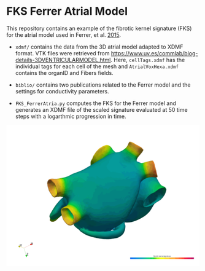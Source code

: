 # FKS Ferrer Atrial Model
This repository contains an example of the fibrotic kernel signature (FKS) for the atrial model used in Ferrer, et al. [2015](http://doi.org/10.1371/journal.pone.0141573). 

- ```xdmf/``` contains the data from the 3D atrial model adapted to XDMF format. VTK files were retrieved from https://www.uv.es/commlab/blog-details-3DVENTRICULARMODEL.html. Here, ```cellTags.xdmf``` has the individual tags for each cell of the mesh and ```AtrialVoxHexa.xdmf``` contains the organID and Fibers fields.

- ```biblio/``` contains two publications related to the Ferrer model and the settings for conductivity parameters.

- ```FKS_FerrerAtria.py``` computes the FKS for the Ferrer model and generates an XDMF file of the scaled signature evaluated at 50 time steps with a logarthmic progression in time.

![Alt Text](https://github.com/tbanduc/FKS_AtrialModel_Ferrer/blob/main/FKS_example.gif)



